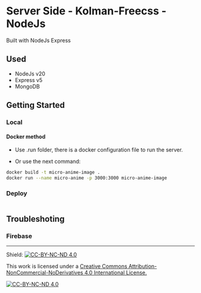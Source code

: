 # Server Side - Kolman-Freecss - NodeJs 

Built with NodeJs Express

## Used

- NodeJs v20
- Express v5
- MongoDB

## Getting Started

### Local

#### Docker method

- Use .run folder, there is a docker configuration file to run the server.

- Or use the next command:

```bash
docker build -t micro-anime-image .
docker run --name micro-anime -p 3000:3000 micro-anime-image
```

### Deploy

```bash
```

## Troubleshoting

### Firebase

---

Shield: [![CC-BY-NC-ND 4.0][CC-BY-NC-ND-shield]][CC-BY-NC-ND]

This work is licensed under a [Creative Commons Attribution-NonCommercial-NoDerivatives 4.0 International License.][CC-BY-NC-ND]

[![CC-BY-NC-ND 4.0][CC-BY-NC-ND-image]][CC-BY-NC-ND]

[CC-BY-NC-ND-shield]: https://img.shields.io/badge/License-CC--BY--NC--ND--4.0-lightgrey
[CC-BY-NC-ND]: http://creativecommons.org/licenses/by-nc-nd/4.0/
[CC-BY-NC-ND-image]: https://i.creativecommons.org/l/by-nc-nd/4.0/88x31.png

